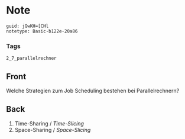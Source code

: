 # Note
```
guid: jGwKH=[CHl
notetype: Basic-b122e-20a86
```

### Tags
```
2_7_parallelrechner
```

## Front
Welche Strategien zum Job Scheduling bestehen bei Parallelrechnern?

## Back
<ol>
  <li>Time-Sharing / <i>Time-Slicing</i>
  <li>Space-Sharing / <i>Space-Slicing</i>
</ol>
